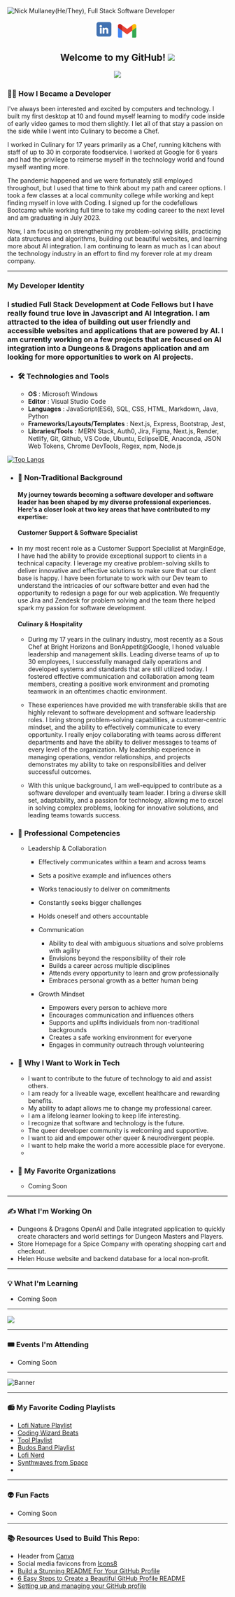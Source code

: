 ![Nick Mullaney(He/They), Full Stack Software Developer](<assets/Blue Yellow Futuristic Virtual Technology Blog Banner.png>)

<p align="center">
<!-- I have a theory that GitHub does not support the ability to open a link in a new tab. I could only find evidence that it is not possible. -->
<a href="https://www.linkedin.com/in/nick-mullaney/" target="_blank" rel="noopener noreferrer"><img height="40" src="./assets/Linkedin-logo-on-transparent-Background-PNG-.png"></a>&nbsp;&nbsp;
<a href="mailto:nick.mullaney@gmail.com" target="_blank" rel="noopener noreferrer"><img height="33" src="./assets/Gmail-logo-design-on-transparent-background-PNG.png"></a>&nbsp;&nbsp;
</p>

<h2 align="center">Welcome to my GitHub! <img src="https://raw.githubusercontent.com/MartinHeinz/MartinHeinz/master/wave.gif" width="30px"></h2>

<p align="center">
<img src="https://api.visitorbadge.io/api/visitors?path=https%3A%2F%2Fgithub.com%2Fnickmullaney&labelColor=%23697689&countColor=%23263759"  width="110px">
</p>

<h3>🧑‍💻 How I Became a Developer</h3>

I've always been interested and excited by computers and technology. I built my first desktop at 10 and found myself learning to modify code inside of early video games to mod them slightly. I let all of that stay a passion on the side while I went into Culinary to become a Chef. 

I worked in Culinary for 17 years primarily as a Chef, running kitchens with staff of up to 30 in corporate foodservice. I worked at Google for 6 years and had the privilege to reimerse myself in the technology world and found myself wanting more.

The pandemic happened and we were fortunately still employed throughout, but I used that time to think about my path and career options. I took a few classes at a local community college while working and kept finding myself in love with Coding. I signed up for the codefellows Bootcamp while working full time to take my coding career to the next level and am graduating in July 2023.

Now, I am focusing on strengthening my problem-solving skills, practicing data structures and algorithms, building out beautiful websites, and learning more about AI integration. I am continuing to learn as much as I can about the technology industry in an effort to find my forever role at my dream company.  

---------------------
<h3> My Developer Identity</h3>

### I studied **Full Stack Development** at Code Fellows but I have really found true love in **Javascript** and **AI Integration**.  I am attracted to the idea of building out user friendly and accessible websites and applications that are powered by AI. I am currently working on a few projects that are focused on AI integration into a Dungeons & Dragons application and am looking for more opportunities to work on AI projects.

  - ### 🛠️ **Technologies and Tools**

    - **OS** : Microsoft Windows
    - **Editor** : Visual Studio Code
    - **Languages** : JavaScript(ES6), SQL, CSS, HTML, Markdown, Java, Python
    - **Frameworks/Layouts/Templates** : Next.js, Express, Bootstrap, Jest,
    - **Libraries/Tools** : MERN Stack, Auth0, Jira, Figma, Next.js, Render, Netlify, Git, Github, VS Code, Ubuntu, EclipseIDE, Anaconda,  JSON Web Tokens, Chrome DevTools, Regex, npm, Node.js

[![Top Langs](https://github-readme-stats.vercel.app/api/top-langs/?username=nickmullaney&layout=compact&theme=midnight-purple&card_width=800&langs_count=10)](https://github.com/nickmullaney/github-readme-stats)

  - ### 💎 **Non-Traditional Background**
    #### My journey towards becoming a software developer and software leader has been shaped by my diverse professional experiences. Here's a closer look at two key areas that have contributed to my expertise:

    #### Customer Support & Software Specialist
  
  - In my most recent role as a Customer Support Specialist at MarginEdge, I have had the ability to provide exceptional support to clients in a technical capacity. I leverage my creative problem-solving skills to deliver innovative and effective solutions to make sure that our client base is happy. I have been fortunate to work with our Dev team to understand the intricacies of our software better and even had the opportunity to redesign a page for our web application. We frequently use Jira and Zendesk for problem solving and the team there helped spark my passion for software development.
 
    #### Culinary & Hospitality

    - During my 17 years in the culinary industry, most recently as a Sous Chef at Bright Horizons and BonAppetit@Google, I honed valuable leadership and management skills. Leading diverse teams of up to 30 employees, I successfully managed daily operations and developed systems and standards that are still utilized today. I fostered effective communication and collaboration among team members, creating a positive work environment and promoting teamwork in an oftentimes chaotic environment.
    
    - These experiences have provided me with transferable skills that are highly relevant to software development and software leadership roles. I bring strong problem-solving capabilities, a customer-centric mindset, and the ability to effectively communicate to every opportunity. I really enjoy collaborating with teams across different departments and have the ability to deliver messages to teams of every level of the organization. My leadership experience in managing operations, vendor relationships, and projects demonstrates my ability to take on responsibilities and deliver successful outcomes.
    
    - With this unique background, I am well-equipped to contribute as a software developer and eventually team leader. I bring a diverse skill set, adaptability, and a passion for technology, allowing me to excel in solving complex problems, looking for innovative solutions, and leading teams towards success.

  - ### 🌟 **Professional Competencies**
    - Leadership & Collaboration
      - Effectively communicates within a team and across teams
      - Sets a positive example and influences others
      - Works tenaciously to deliver on commitments
      - Constantly seeks bigger challenges
      - Holds oneself and others accountable
    
      - Communication
        - Ability to deal with ambiguous situations and solve problems with agility
        - Envisions beyond the responsibility of their role
        - Builds a career across multiple disciplines
        - Attends every opportunity to learn and grow professionally
        - Embraces personal growth as a better human being

      - Growth Mindset
        - Empowers every person to achieve more
        - Encourages communication and influences others
        - Supports and uplifts individuals from non-traditional backgrounds
        - Creates a safe working environment for everyone
        - Engages in community outreach through volunteering

  - ### 🌈 **Why I Want to Work in Tech**
    - I want to contribute to the future of technology to aid and assist others.
    - I am ready for a liveable wage, excellent healthcare and rewarding benefits.
    - My ability to adapt allows me to change my professional career.
    - I am a lifelong learner looking to keep life interesting.
    - I recognize that software and technology is the future.
    - The queer developer community is welcoming and supportive.
    - I want to aid and empower other queer & neurodivergent people.
    - I want to help make the world a more accessible place for everyone.
    - 

  - ### 👭 **My Favorite Organizations**
    - Coming Soon

---------------------
<h3>✍️ What I'm Working On</h3>

  - Dungeons & Dragons OpenAI and Dalle integrated application to quickly create characters and world settings for Dungeon Masters and Players.
  - Store Homepage for a Spice Company with operating shopping cart and checkout.
  - Helen House website and backend database for a local non-profit.

---------------------
<h3>💡 What I'm Learning</h3>

  - Coming Soon

---------------------

<a href="https://github.com/HexxKing/github-readme-stats">
  <img align="center" src="https://github-readme-stats.vercel.app/api?username=nickmullaney&show_icons=true&theme=midnight-purple" />
</a>

---------------------
<h3>🎟️ Events I'm Attending</h3>

  - Coming Soon

---------------------

![Banner](<assets/Blue Yellow Futuristic Virtual Technology Blog Banner (1).png>)

---------------------

<h3>📻 My Favorite Coding Playlists</h3>

  - [Lofi Nature Playlist](https://open.spotify.com/playlist/0cA0sXu2h1UmetXJyMofaH?si=e74fb3bc927548e6)
  - [Coding Wizard Beats](https://open.spotify.com/playlist/6hFF6QKqq4rZQ7PLaxR4wZ?si=bf1cadf03a374f2d)
  - [Tool Playlist](https://open.spotify.com/playlist/6PlkPjoQ4PVxTjaDI19pLn?si=d96a4357f8b041aa)
  - [Budos Band Playlist](https://open.spotify.com/playlist/37i9dQZF1DZ06evO3bJRdu?si=5775a2d0b8334d1a)
  - [Lofi Nerd](https://open.spotify.com/playlist/1yfYJAnEushmdQxOtKTmRK?si=6a3cfe536a8842f7)
  - [Synthwaves from Space](https://open.spotify.com/playlist/4sgUux9hmykyWYmVoe4W6p?si=a800c565a2574bdd)
  - 

<!-- --------------------- -->
<!-- <h3>👭 What I'm Contributing To</h3> -->

---------------------
<h3>👽 Fun Facts</h3>

  - Coming Soon

---------------------

<footer>
<h3>📚 Resources Used to Build This Repo:</h3>

- Header from <a href="https://www.canva.com/">Canva</a>
- Social media favicons from <a href="https://icons8.com">Icons8</a>
- <a href="https://towardsdatascience.com/build-a-stunning-readme-for-your-github-profile-9b80434fe5d7">Build a Stunning README For Your GitHub Profile</a>
- <a href="https://sarah-hart-landolt.medium.com/6-easy-steps-to-create-a-beautiful-github-profile-readme-edc7840b2c7">6 Easy Steps to Create a Beautiful GitHub Profile README</a>
- <a href="https://docs.github.com/en/github/setting-up-and-managing-your-github-profile">Setting up and managing your GitHub profile
</a>
</footer>